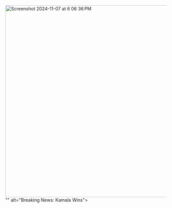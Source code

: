 <!DOCTYPE html>
<html lang="en">
<head>
  <meta charset="UTF-8">
  <meta name="viewport" content="width=device-width, initial-scale=1.0">
  <title>Breaking News: Kamala Wins</title>
  <link rel="stylesheet" href="styles.css">
</head>
<body>
  <div class="image-container">
    <img src=<img width="598" alt="Screenshot 2024-11-07 at 6 06 36 PM" src="https://github.com/user-attachments/assets/c53ed33c-d258-419f-bfd7-3e23962c68d6">
"" alt="Breaking News: Kamala Wins">
  </div>
</body>
</html>
